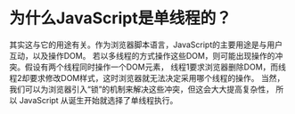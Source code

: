 为什么JavaScript是单线程的？
=====
其实这与它的用途有关。作为浏览器脚本语言，JavaScript的主要用途是与用户互动，以及操作DOM。
若以多线程的方式操作这些DOM，则可能出现操作的冲突。假设有两个线程同时操作一个DOM元素，
线程1要求浏览器删除DOM，而线程2却要求修改DOM样式，这时浏览器就无法决定采用哪个线程的操作。
当然，我们可以为浏览器引入“锁”的机制来解决这些冲突，但这会大大提高复杂性，
所以 JavaScript 从诞生开始就选择了单线程执行。
